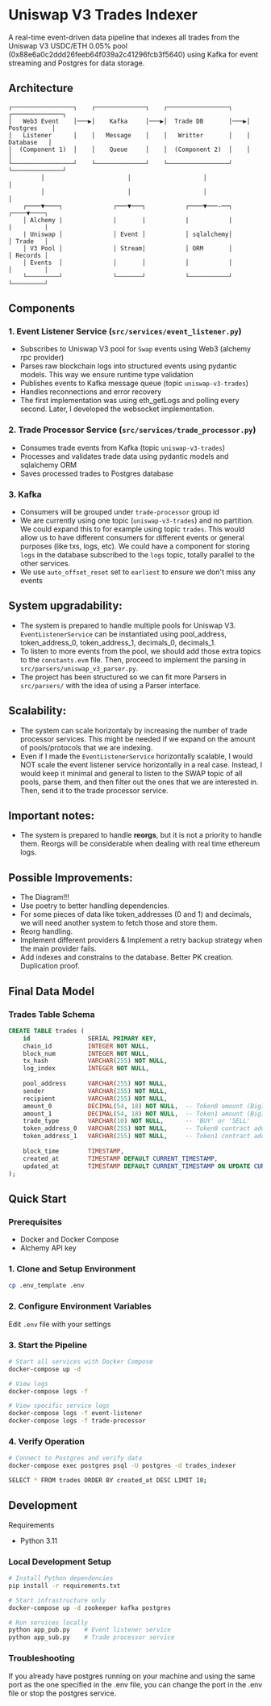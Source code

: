 # Uniswap V3 Trades Indexer

A real-time event-driven data pipeline that indexes all trades from the Uniswap V3 USDC/ETH 0.05% pool (0x88e6a0c2ddd26feeb64f039a2c41296fcb3f5640) using Kafka for event streaming and Postgres for data storage.

## Architecture

```
┌─────────────────┐    ┌──────────────┐    ┌─────────────────┐    ┌──────────────┐
│   Web3 Event    │───▶│    Kafka     │───▶│  Trade DB       │───▶│  Postgres    │
│   Listener      │    │   Message    │    │   Writter       │    │   Database   │
│  (Component 1)  │    │    Queue     │    │  (Component 2)  │    │              │
└─────────────────┘    └──────────────┘    └─────────────────┘    └──────────────┘
         │                       │                    │                       │
         │                       │                    │                       │
    ┌────▼────┐              ┌───▼───┐           ┌────▼───-──┐           ┌────▼────┐
    │ Alchemy |              |       |           |           |           |         |
    | Uniswap │              │ Event │           │ sqlalchemy│           │ Trade   │
    │ V3 Pool │              │ Stream│           │ ORM       │           │ Records │
    │ Events  │              │       │           │           │           │         │
    └─────────┘              └───────┘           └───────────┘           └─────────┘
```

## Components

### 1. Event Listener Service (`src/services/event_listener.py`)
- Subscribes to Uniswap V3 pool for `Swap` events using Web3 (alchemy rpc provider)
- Parses raw blockchain logs into structured events using pydantic models. This way we ensure runtime type validation
- Publishes events to Kafka message queue (topic `uniswap-v3-trades`)
- Handles reconnections and error recovery
- The first implementation was using eth_getLogs and polling every second. Later, I developed the websocket implementation.

### 2. Trade Processor Service (`src/services/trade_processor.py`)
- Consumes trade events from Kafka (topic `uniswap-v3-trades`)
- Processes and validates trade data using pydantic models and sqlalchemy ORM
- Saves processed trades to Postgres database

### 3. Kafka
- Consumers will be grouped under `trade-processor` group id
- We are currently using one topic (`uniswap-v3-trades`) and no partition. We could expand this to for example using topic `trades`. This would allow us to have different consumers for different events or general purposes (like txs, logs, etc). We could have a component for storing `logs` in the database subscribed to the `logs` topic, totally parallel to the other services.
- We use `auto_offset_reset` set to `earliest` to ensure we don't miss any events

## System upgradability:
- The system is prepared to handle multiple pools for Uniswap V3. `EventListenerService` can be instantiated using pool_address, token_address_0, token_address_1, decimals_0, decimals_1. 
- To listen to more events from the pool, we should add those extra topics to the `constants.evm` file. Then, proceed to implement the parsing in `src/parsers/uniswap_v3_parser.py`.
- The project has been structured so we can fit more Parsers in `src/parsers/` with the idea of using a Parser interface. 

## Scalability:
- The system can scale horizontaly by increasing the number of trade processor services. This might be needed if we expand on the amount of pools/protocols that we are indexing.
- Even if I made the `EventListenerService` horizontally scalable, I would NOT scale the event listener service horizontally in a real case. Instead, I would keep it minimal and general to listen to the SWAP topic of all pools, parse them, and then filter out the ones that we are interested in. Then, send it to the trade processor service.

## Important notes:
- The system is prepared to handle **reorgs**, but it is not a priority to handle them. Reorgs will be considerable when dealing with real time ethereum logs.

## Possible Improvements:
- The Diagram!!!
- Use poetry to better handling dependencies.
- For some pieces of data like token_addresses (0 and 1) and decimals, we will need another system to fetch those and store them. 
- Reorg handling.
- Implement different providers & Implement a retry backup strategy when the main provider fails.
- Add indexes and constrains to the database. Better PK creation. Duplication proof.


## Final Data Model

### Trades Table Schema

```sql
CREATE TABLE trades (
    id                SERIAL PRIMARY KEY,
    chain_id          INTEGER NOT NULL,
    block_num         INTEGER NOT NULL,
    tx_hash           VARCHAR(255) NOT NULL,
    log_index         INTEGER NOT NULL,
    
    pool_address      VARCHAR(255) NOT NULL,
    sender            VARCHAR(255) NOT NULL,
    recipient         VARCHAR(255) NOT NULL,
    amount_0          DECIMAL(54, 18) NOT NULL,  -- Token0 amount (BigInt precision)
    amount_1          DECIMAL(54, 18) NOT NULL,  -- Token1 amount (BigInt precision)
    trade_type        VARCHAR(10) NOT NULL,      -- 'BUY' or 'SELL'
    token_address_0   VARCHAR(255) NOT NULL,     -- Token0 contract address
    token_address_1   VARCHAR(255) NOT NULL,     -- Token1 contract address
    
    block_time        TIMESTAMP,
    created_at        TIMESTAMP DEFAULT CURRENT_TIMESTAMP,
    updated_at        TIMESTAMP DEFAULT CURRENT_TIMESTAMP ON UPDATE CURRENT_TIMESTAMP
);
```


## Quick Start

### Prerequisites

- Docker and Docker Compose
- Alchemy API key

### 1. Clone and Setup Environment

```bash
cp .env_template .env
```

### 2. Configure Environment Variables

Edit `.env` file with your settings

### 3. Start the Pipeline

```bash
# Start all services with Docker Compose
docker-compose up -d

# View logs
docker-compose logs -f

# View specific service logs
docker-compose logs -f event-listener
docker-compose logs -f trade-processor
```

### 4. Verify Operation

```bash
# Connect to Postgres and verify data
docker-compose exec postgres psql -U postgres -d trades_indexer

SELECT * FROM trades ORDER BY created_at DESC LIMIT 10;
```

## Development

Requirements
- Python 3.11


### Local Development Setup

```bash
# Install Python dependencies
pip install -r requirements.txt

# Start infrastructure only
docker-compose up -d zookeeper kafka postgres

# Run services locally
python app_pub.py    # Event listener service
python app_sub.py    # Trade processor service
```

### Troubleshooting

If you already have postgres running on your machine and using the same port as the one specified in the .env file, you can change the port in the .env file or stop the postgres service.
